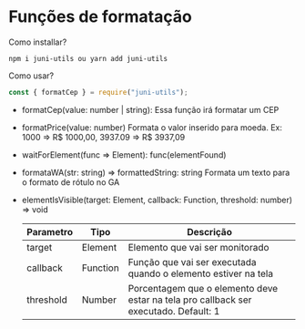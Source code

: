 # Funções de formatação

Como installar?

```shell
npm i juni-utils ou yarn add juni-utils
```

Como usar?

```js
const { formatCep } = require("juni-utils");
```

- formatCep(value: number | string):
  Essa função irá formatar um CEP

- formatPrice(value: number)
  Formata o valor inserido para moeda. Ex: 1000 => R$ 1000,00, 3937.09 => R$ 3937,09

- waitForElement(func => Element): func(elementFound)

- formataWA(str: string) => formattedString: string
  Formata um texto para o formato de rótulo no GA

- elementIsVisible(target: Element, callback: Function, threshold: number) => void

  | Parametro | Tipo     | Descrição                                                                            |
  | --------- | -------- | ------------------------------------------------------------------------------------ |
  | target    | Element  | Elemento que vai ser monitorado                                                      |
  | callback  | Function | Função que vai ser executada quando o elemento estiver na tela                       |
  | threshold | Number   | Porcentagem que o elemento deve estar na tela pro callback ser executado. Default: 1 |
